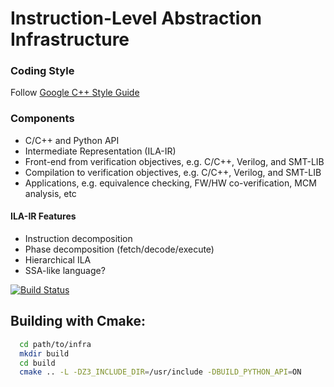 # Instruction-Level Abstraction Infrastructure 

### Coding Style
Follow [Google C++ Style Guide](https://google.github.io/styleguide/cppguide.html)

### Components
* C/C++ and Python API
* Intermediate Representation (ILA-IR)
* Front-end from verification objectives, e.g. C/C++, Verilog, and SMT-LIB
* Compilation to verification objectives, e.g. C/C++, Verilog, and SMT-LIB
* Applications, e.g. equivalence checking, FW/HW co-verification, MCM analysis, etc

#### ILA-IR Features
* Instruction decomposition 
* Phase decomposition (fetch/decode/execute)
* Hierarchical ILA
* SSA-like language?

[![Build Status](https://semaphoreci.com/api/v1/bo-yuan-huang/ila/branches/ilair/badge.svg)](https://semaphoreci.com/bo-yuan-huang/ila)

## Building with Cmake:

```bash
  cd path/to/infra
  mkdir build
  cd build
  cmake .. -L -DZ3_INCLUDE_DIR=/usr/include -DBUILD_PYTHON_API=ON
```

